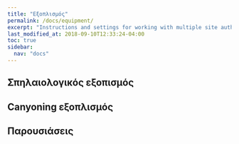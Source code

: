 ```yaml
---
title: "Εξοπλισμός"
permalink: /docs/equipment/
excerpt: "Instructions and settings for working with multiple site authors."
last_modified_at: 2018-09-10T12:33:24-04:00
toc: true
sidebar: 
  nav: "docs"
---
```


## Σπηλαιολογικός εξοπισμός

## Canyoning εξοπλισμός

## Παρουσιάσεις

